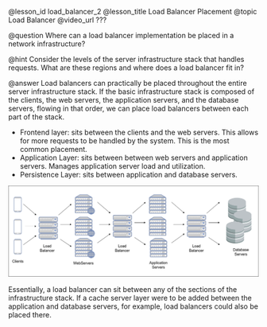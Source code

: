 @lesson_id
load_balancer_2
@lesson_title
Load Balancer Placement
@topic
Load Balancer
@video_url
???

@question
Where can a load balancer implementation be placed in a network infrastructure?

@hint
Consider the levels of the server infrastructure stack that handles requests. What are these regions and where does a load balancer fit in?

@answer
Load balancers can practically be placed throughout the entire server infrastructure stack. If the basic infrastructure stack is composed of the clients, the web servers, the application servers, and the database servers, flowing in that order, we can place load balancers between each part of the stack.
- Frontend layer: sits between the clients and the web servers. This allows for more requests to be handled by the system. This is the most common placement.
- Application Layer: sits between between web servers and application servers.  Manages application server load and utilization.
- Persistence Layer: sits between application and database servers.

![Load balancer location chart](./media/loadBalancingLayer.png)

Essentially, a load balancer can sit between any of the sections of the infrastructure stack. If a cache server layer were to be added between the application and database servers, for example, load balancers could also be placed there.
